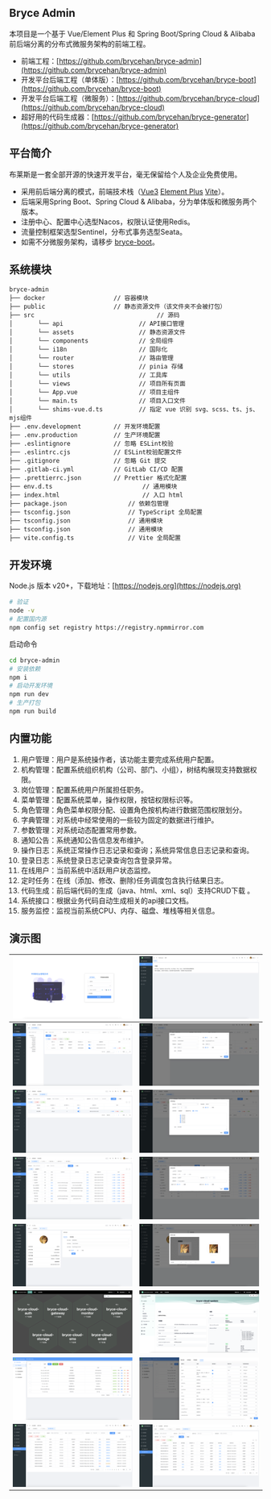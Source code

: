 ## Bryce Admin

本项目是一个基于 Vue/Element Plus 和 Spring Boot/Spring Cloud & Alibaba 前后端分离的分布式微服务架构的前端工程。

* 前端工程：[https://github.com/brycehan/bryce-admin](https://github.com/brycehan/bryce-admin)
* 开发平台后端工程（单体版）：[https://github.com/brycehan/bryce-boot](https://github.com/brycehan/bryce-boot)
* 开发平台后端工程（微服务）：[https://github.com/brycehan/bryce-cloud](https://github.com/brycehan/bryce-cloud)
* 超好用的代码生成器：[https://github.com/brycehan/bryce-generator](https://github.com/brycehan/bryce-generator)

## 平台简介

布莱斯是一套全部开源的快速开发平台，毫无保留给个人及企业免费使用。

* 采用前后端分离的模式，前端技术栈（[Vue3](https://v3.cn.vuejs.org) [Element Plus](https://element-plus.org/zh-CN) [Vite](https://cn.vitejs.dev)）。
* 后端采用Spring Boot、Spring Cloud & Alibaba，分为单体版和微服务两个版本。
* 注册中心、配置中心选型Nacos，权限认证使用Redis。
* 流量控制框架选型Sentinel，分布式事务选型Seata。
* 如需不分微服务架构，请移步 [bryce-boot](https://github.com/brycehan/bryce-boot)。

## 系统模块

~~~
bryce-admin
├── docker                   // 容器模块
├── public                   // 静态资源文件（该文件夹不会被打包）
├── src          						 // 源码
│       └── api                     // API接口管理
│       └── assets                  // 静态资源文件
│       └── components              // 全局组件
│       └── i18n                    // 国际化
│       └── router                  // 路由管理
│       └── stores                  // pinia 存储
│       └── utils                   // 工具库
│       └── views                   // 项目所有页面
│       └── App.vue                 // 项目主组件
│       └── main.ts                 // 项目入口文件
│       └── shims-vue.d.ts          // 指定 vue 识别 svg、scss、ts、js、mjs组件
├── .env.development         // 开发环境配置
├── .env.production          // 生产环境配置
├── .eslintignore            // 忽略 ESLint校验
├── .eslintrc.cjs            // ESLint校验配置文件
├── .gitignore               // 忽略 Git 提交
├── .gitlab-ci.yml           // GitLab CI/CD 配置
├── .prettierrc.json         // Prettier 格式化配置
├── env.d.ts       					 // 通用模块
├── index.html       				 // 入口 html
├── package.json       			 // 依赖包管理
├── tsconfig.json       		 // TypeScript 全局配置
├── tsconfig.json       		 // 通用模块
├── tsconfig.json       		 // 通用模块
├── vite.config.ts       		 // Vite 全局配置
~~~

## 开发环境

Node.js 版本 v20+，下载地址：[https://nodejs.org](https://nodejs.org)

```sh
# 验证
node -v
# 配置国内源
npm config set registry https://registry.npmmirror.com
```

启动命令

```sh
cd bryce-admin
# 安装依赖
npm i
# 启动开发环境
npm run dev
# 生产打包
npm run build
```

## 内置功能

1.  用户管理：用户是系统操作者，该功能主要完成系统用户配置。
2.  机构管理：配置系统组织机构（公司、部门、小组），树结构展现支持数据权限。
3.  岗位管理：配置系统用户所属担任职务。
4.  菜单管理：配置系统菜单，操作权限，按钮权限标识等。
5.  角色管理：角色菜单权限分配、设置角色按机构进行数据范围权限划分。
6.  字典管理：对系统中经常使用的一些较为固定的数据进行维护。
7.  参数管理：对系统动态配置常用参数。
8.  通知公告：系统通知公告信息发布维护。
9.  操作日志：系统正常操作日志记录和查询；系统异常信息日志记录和查询。
10.  登录日志：系统登录日志记录查询包含登录异常。
11.  在线用户：当前系统中活跃用户状态监控。
12.  定时任务：在线（添加、修改、删除)任务调度包含执行结果日志。
13.  代码生成：前后端代码的生成（java、html、xml、sql）支持CRUD下载 。
14.  系统接口：根据业务代码自动生成相关的api接口文档。
15.  服务监控：监视当前系统CPU、内存、磁盘、堆栈等相关信息。

## 演示图

| ![bryce-cloud登录](images/1.png)    | ![bryce-cloud首页](images/2.png)      |
|-----------------------------------|-------------------------------------|
| ![bryce-cloud用户管理](images/3.png)  | ![bryce-cloud修改用户](images/4.png)    |
| ![bryce-cloud角色管理](images/5.png)  | ![bryce-cloud修改角色](images/6.png)    |
| ![bryce-cloud菜单管理](images/7.png)  | ![bryce-cloud修改菜单](images/8.png)    |
| ![bryce-cloud个人中心](images/9.png)  | ![bryce-cloud修改头像](images/10.png)   |
| ![bryce-cloud服务监控](images/11.png) | ![bryce-cloud系统服务监控](images/12.png) |
| ![bryce-cloud代码生成](images/13.png) | ![bryce-cloud代码生成编辑](images/14.png) |
| ![bryce-cloud登录日志](images/15.png) | ![bryce-cloud操作日志](images/16.png)   |

